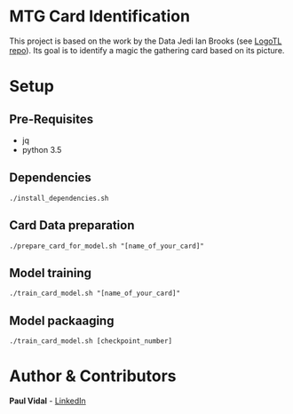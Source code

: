 

# MTG Card Identification

This project is based on the work by the Data Jedi Ian Brooks (see [LogoTL repo](https://github.com/BrooksIan/LogoTL)).
Its goal is to identify a magic the gathering card based on its picture.

# Setup

## Pre-Requisites
* jq
* python 3.5

## Dependencies
```
./install_dependencies.sh
```

## Card Data preparation

```
./prepare_card_for_model.sh "[name_of_your_card]"
```

## Model training
```
./train_card_model.sh "[name_of_your_card]"
```

## Model packaaging
```
./train_card_model.sh [checkpoint_number]
```


# Author & Contributors

**Paul Vidal** - [LinkedIn](https://www.linkedin.com/in/paulvid/)
